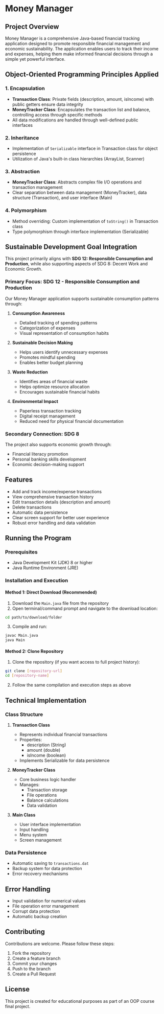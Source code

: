 # Money Manager

## Project Overview
Money Manager is a comprehensive Java-based financial tracking application designed to promote responsible financial management and economic sustainability. The application enables users to track their income and expenses, helping them make informed financial decisions through a simple yet powerful interface.

## Object-Oriented Programming Principles Applied

### 1. Encapsulation
- **Transaction Class**: Private fields (description, amount, isIncome) with public getters ensure data integrity
- **MoneyTracker Class**: Encapsulates the transaction list and balance, controlling access through specific methods
- All data modifications are handled through well-defined public interfaces

### 2. Inheritance
- Implementation of `Serializable` interface in Transaction class for object persistence
- Utilization of Java's built-in class hierarchies (ArrayList, Scanner)

### 3. Abstraction
- **MoneyTracker Class**: Abstracts complex file I/O operations and transaction management
- Clear separation between data management (MoneyTracker), data structure (Transaction), and user interface (Main)

### 4. Polymorphism
- Method overriding: Custom implementation of `toString()` in Transaction class
- Type polymorphism through interface implementation (Serializable)

## Sustainable Development Goal Integration
This project primarily aligns with **SDG 12: Responsible Consumption and Production**, while also supporting aspects of SDG 8: Decent Work and Economic Growth.

### Primary Focus: SDG 12 - Responsible Consumption and Production
Our Money Manager application supports sustainable consumption patterns through:

1. **Consumption Awareness**
   - Detailed tracking of spending patterns
   - Categorization of expenses
   - Visual representation of consumption habits

2. **Sustainable Decision Making**
   - Helps users identify unnecessary expenses
   - Promotes mindful spending
   - Enables better budget planning

3. **Waste Reduction**
   - Identifies areas of financial waste
   - Helps optimize resource allocation
   - Encourages sustainable financial habits

4. **Environmental Impact**
   - Paperless transaction tracking
   - Digital receipt management
   - Reduced need for physical financial documentation

### Secondary Connection: SDG 8
The project also supports economic growth through:
- Financial literacy promotion
- Personal banking skills development
- Economic decision-making support

## Features
- Add and track income/expense transactions
- View comprehensive transaction history
- Edit transaction details (description and amount)
- Delete transactions
- Automatic data persistence
- Clear screen support for better user experience
- Robust error handling and data validation

## Running the Program

### Prerequisites
- Java Development Kit (JDK) 8 or higher
- Java Runtime Environment (JRE)

### Installation and Execution

#### Method 1: Direct Download (Recommended)
1. Download the `Main.java` file from the repository
2. Open terminal/command prompt and navigate to the download location:
```bash
cd path/to/download/folder
```
3. Compile and run:
```bash
javac Main.java
java Main
```

#### Method 2: Clone Repository
1. Clone the repository (if you want access to full project history):
```bash
git clone [repository-url]
cd [repository-name]
```
2. Follow the same compilation and execution steps as above

## Technical Implementation

### Class Structure
1. **Transaction Class**
   - Represents individual financial transactions
   - Properties:
     - description (String)
     - amount (double)
     - isIncome (boolean)
   - Implements Serializable for data persistence

2. **MoneyTracker Class**
   - Core business logic handler
   - Manages:
     - Transaction storage
     - File operations
     - Balance calculations
     - Data validation

3. **Main Class**
   - User interface implementation
   - Input handling
   - Menu system
   - Screen management

### Data Persistence
- Automatic saving to `transactions.dat`
- Backup system for data protection
- Error recovery mechanisms

## Error Handling
- Input validation for numerical values
- File operation error management
- Corrupt data protection
- Automatic backup creation

## Contributing
Contributions are welcome. Please follow these steps:
1. Fork the repository
2. Create a feature branch
3. Commit your changes
4. Push to the branch
5. Create a Pull Request

## License
This project is created for educational purposes as part of an OOP course final project.
